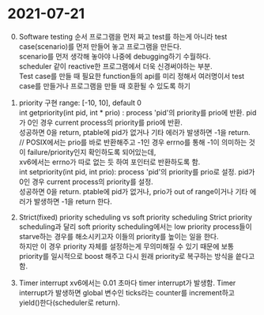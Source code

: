 # 2021-07-21
0. Software testing 순서
프로그램을 먼저 짜고 test를 하는게 아니라 test case(scenario)를 먼저 만들어 놓고 프로그램을 만든다.  
scenario를 먼저 생각해 놓아야 나중에 debugging하기 수월하다.  
scheduler 같이 reactive한 프로그램에서 더욱 신경써야하는 부분.  
Test case를 만들 때 필요한 function들의 api를 미리 정해서 여러명이서 test case를 만들거나 프로그램을 만들 때 호환될 수 있도록 하기

1. priority 구현
range: [-10, 10], default 0  
int getpriority(int pid,  int * prio) : process 'pid'의 priority를 prio에 반환. pid가 0인 경우 current process의 priority를 prio에 반환.  
성공하면 0을 return, ptable에 pid가 없거나 기타 에러가 발생하면 -1을 return.  
// POSIX에서는 prio를 바로 반환해주고 -1인 경우 errno를 통해 -1이 의미하는 것이 failure/priority인지 확인하도록 되어있는데,  
xv6에서는 errno가 따로 없는 듯 하여 포인터로 반환하도록 함.  
int setpriority(int pid, int prio): process 'pid'의 priority를 prio로 설정. pid가 0인 경우 current process의 priority를 설정.  
성공하면 0을 return. ptable에 pid가 없거나, prio가 out of range이거나 기타 에러가 발생하면 -1을 return 한다.
  
2. Strict(fixed) priority scheduling vs soft priority scheduling
Strict priority scheduling과 달리 soft priority scheduling에서는 low priority process들이 starve하는 경우를 해소시키고자 이들의 priority를 높이는 일을 한다.  
하지만 이 경우 priority 자체를 설정하는게 무의미해질 수 있기 때문에 보통 priority를 일시적으로 boost 해주고 다시 원래 priority로 복구하는 방식을 씉다고 함.  

3. Timer interrupt
xv6에서는 0.01 초마다 timer interrupt가 발생함. Timer interrupt가 발생하면 global 변수인 ticks라는 counter를 increment하고 yield()한다(scheduler로 return).  

